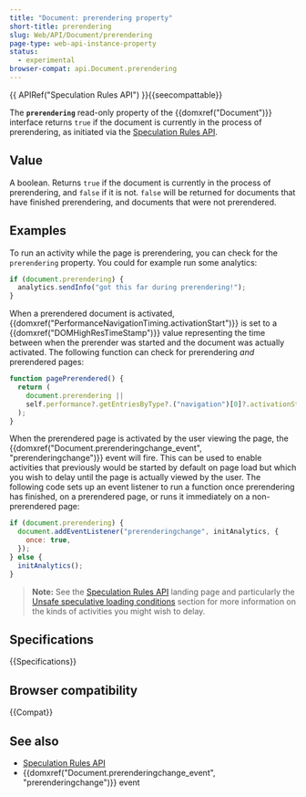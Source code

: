 ```yaml
---
title: "Document: prerendering property"
short-title: prerendering
slug: Web/API/Document/prerendering
page-type: web-api-instance-property
status:
  - experimental
browser-compat: api.Document.prerendering
---
```


{{ APIRef("Speculation Rules API") }}{{seecompattable}}

The **`prerendering`** read-only property of the {{domxref("Document")}} interface returns `true` if the document is currently in the process of prerendering, as initiated via the [Speculation Rules API](/en-US/docs/Web/API/Speculation_Rules_API).

## Value

A boolean. Returns `true` if the document is currently in the process of prerendering, and `false` if it is not. `false` will be returned for documents that have finished prerendering, and documents that were not prerendered.

## Examples

To run an activity while the page is prerendering, you can check for the `prerendering` property. You could for example run some analytics:

```js
if (document.prerendering) {
  analytics.sendInfo("got this far during prerendering!");
}
```

When a prerendered document is activated, {{domxref("PerformanceNavigationTiming.activationStart")}} is set to a {{domxref("DOMHighResTimeStamp")}} value representing the time between when the prerender was started and the document was actually activated. The following function can check for prerendering _and_ prerendered pages:

```js
function pagePrerendered() {
  return (
    document.prerendering ||
    self.performance?.getEntriesByType?.("navigation")[0]?.activationStart > 0
  );
}
```

When the prerendered page is activated by the user viewing the page, the {{domxref("Document.prerenderingchange_event", "prerenderingchange")}} event will fire. This can be used to enable activities that previously would be started by default on page load but which you wish to delay until the page is actually viewed by the user. The following code sets up an event listener to run a function once prerendering has finished, on a prerendered page, or runs it immediately on a non-prerendered page:

```js
if (document.prerendering) {
  document.addEventListener("prerenderingchange", initAnalytics, {
    once: true,
  });
} else {
  initAnalytics();
}
```

> **Note:** See the [Speculation Rules API](/en-US/docs/Web/API/Speculation_Rules_API) landing page and particularly the [Unsafe speculative loading conditions](/en-US/docs/Web/API/Speculation_Rules_API#unsafe_speculative_loading_conditions) section for more information on the kinds of activities you might wish to delay.

## Specifications

{{Specifications}}

## Browser compatibility

{{Compat}}

## See also

- [Speculation Rules API](/en-US/docs/Web/API/Speculation_Rules_API)
- {{domxref("Document.prerenderingchange_event", "prerenderingchange")}} event
